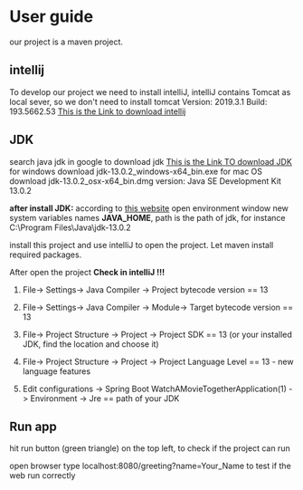 # User guide
our project is a maven project.

## intellij
To develop our project we need to install intelliJ, intelliJ contains Tomcat as local sever, so we don't need to install tomcat
Version: 2019.3.1
Build: 193.5662.53
[This is the Link to download intellij](https://www.jetbrains.com/idea/download/#section=windows)

## JDK
search java jdk in google to download jdk
[This is the Link TO download JDK](https://www.oracle.com/technetwork/java/javase/downloads/jdk13-downloads-5672538.html)
for windows download jdk-13.0.2_windows-x64_bin.exe
for mac OS download jdk-13.0.2_osx-x64_bin.dmg
version: Java SE Development Kit 13.0.2

<strong>after install JDK:</strong> according to [this website](https://www.architectryan.com/2018/03/17/add-to-the-path-on-windows-10/) open environment window
new system variables names <strong>JAVA_HOME</strong>, path is the path of jdk, for instance C:\Program Files\Java\jdk-13.0.2

install this project and use intelliJ to open the project. Let maven install required packages.


After open the project <strong> Check in intelliJ !!!</strong> 

1. File-> Settings-> Java Compiler -> Project bytecode version == 13 

2. File-> Settings-> Java Compiler -> Module-> Target bytecode version == 13

3. File-> Project Structure -> Project -> Project SDK == 13 (or your installed JDK, find the location and choose it)

4. File-> Project Structure -> Project -> Project Language Level == 13 - new language features

5. Edit configurations -> Spring Boot WatchAMovieTogetherApplication(1) -> Environment -> Jre == path of your JDK

## Run app
hit run button (green triangle) on the top left, to check if the project can run

open browser type  localhost:8080/greeting?name=Your_Name  to test if the web run correctly 
